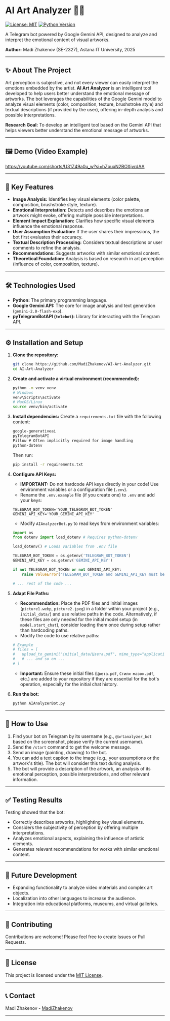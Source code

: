 # AI Art Analyzer 🎨🤖

[![License: MIT](https://img.shields.io/badge/License-MIT-yellow.svg)](https://opensource.org/licenses/MIT) <!-- You can choose another license -->
[![Python Version](https://img.shields.io/badge/Python-3.x-blue.svg)](https://www.python.org/) <!-- Specify your Python version -->

A Telegram bot powered by Google Gemini API, designed to analyze and interpret the emotional content of visual artworks.

**Author:** Madi Zhakenov (SE-2327), Astana IT University, 2025

---

## ✨ About The Project

Art perception is subjective, and not every viewer can easily interpret the emotions embedded by the artist. **AI Art Analyzer** is an intelligent tool developed to help users better understand the emotional message of artworks. The bot leverages the capabilities of the Google Gemini model to analyze visual elements (color, composition, texture, brushstroke style) and textual descriptions (if provided by the user), offering in-depth analysis and possible interpretations.

**Research Goal:** To develop an intelligent tool based on the Gemini API that helps viewers better understand the emotional message of artworks.

---

## 🖼️ Demo (Video Example)

https://youtube.com/shorts/U31Z49a0u_w?si=hZouxN2BOXjvrdAA

---

## 🚀 Key Features

*   **Image Analysis:** Identifies key visual elements (color palette, composition, brushstroke style, texture).
*   **Emotional Interpretation:** Detects and describes the emotions an artwork might evoke, offering multiple possible interpretations.
*   **Element Impact Explanation:** Clarifies how specific visual elements influence the emotional response.
*   **User Assumption Evaluation:** If the user shares their impressions, the bot first evaluates their accuracy.
*   **Textual Description Processing:** Considers textual descriptions or user comments to refine the analysis.
*   **Recommendations:** Suggests artworks with similar emotional content.
*   **Theoretical Foundation:** Analysis is based on research in art perception (influence of color, composition, texture).

---

## 🛠️ Technologies Used

*   **Python:** The primary programming language.
*   **Google Gemini API:** The core for image analysis and text generation (`gemini-2.0-flash-exp`).
*   **pyTelegramBotAPI (`telebot`):** Library for interacting with the Telegram API.

---

## ⚙️ Installation and Setup

1.  **Clone the repository:**
    ```bash
    git clone https://github.com/MadiZhakenov/AI-Art-Analyzer.git
    cd AI-Art-Analyzer
    ```

2.  **Create and activate a virtual environment (recommended):**
    ```bash
    python -m venv venv
    # Windows
    venv\Scripts\activate
    # MacOS/Linux
    source venv/bin/activate
    ```

3.  **Install dependencies:**
    Create a `requirements.txt` file with the following content:
    ```txt
    google-generativeai
    pyTelegramBotAPI
    Pillow # Often implicitly required for image handling
    python-dotenv
    ```
    Then run:
    ```bash
    pip install -r requirements.txt
    ```

4.  **Configure API Keys:**
    *   **IMPORTANT:** Do not hardcode API keys directly in your code! Use environment variables or a configuration file (`.env`).
    *   Rename the `.env.example` file (if you create one) to `.env` and add your keys:
      ```dotenv
      TELEGRAM_BOT_TOKEN='YOUR_TELEGRAM_BOT_TOKEN'
      GEMINI_API_KEY='YOUR_GEMINI_API_KEY'
      ```
    *   Modify `AIAnalyzerBot.py` to read keys from environment variables:
      ```python
      import os
      from dotenv import load_dotenv # Requires python-dotenv

      load_dotenv() # Loads variables from .env file

      TELEGRAM_BOT_TOKEN = os.getenv('TELEGRAM_BOT_TOKEN')
      GEMINI_API_KEY = os.getenv('GEMINI_API_KEY')

      if not TELEGRAM_BOT_TOKEN or not GEMINI_API_KEY:
          raise ValueError("TELEGRAM_BOT_TOKEN and GEMINI_API_KEY must be set in environment variables or a .env file.")

      # ... rest of the code ...
      ```

5.  **Adapt File Paths:**
    *   **Recommendation:** Place the PDF files and initial images (`picture1.webp`, `picture2.jpeg`) in a folder within your project (e.g., `initial_data/`) and use relative paths in the code. Alternatively, if these files are only needed for the initial model setup (in `model.start_chat`), consider loading them once during setup rather than hardcoding paths.
    *   Modify the code to use relative paths:
      ```python
      # Example
      # files = [
      #   upload_to_gemini("initial_data/Цвета.pdf", mime_type="application/pdf"), # Keep original names if needed by Gemini
      #   # ... and so on ...
      # ]
      ```
    *   **Important:** Ensure these initial files (`Цвета.pdf`, `Стили мазок.pdf`, etc.) are added to your repository if they are essential for the bot's operation, especially for the initial chat history.

6.  **Run the bot:**
    ```bash
    python AIAnalyzerBot.py
    ```

---

## 📖 How to Use

1.  Find your bot on Telegram by its username (e.g., `@artanalyzer_bot` based on the screenshot, please verify the current username).
2.  Send the `/start` command to get the welcome message.
3.  Send an image (painting, drawing) to the bot.
4.  You can add a text caption to the image (e.g., your assumptions or the artwork's title). The bot will consider this text during analysis.
5.  The bot will provide a description of the artwork, an analysis of its emotional perception, possible interpretations, and other relevant information.

---

## ✅ Testing Results

Testing showed that the bot:

*   Correctly describes artworks, highlighting key visual elements.
*   Considers the subjectivity of perception by offering multiple interpretations.
*   Analyzes emotional aspects, explaining the influence of artistic elements.
*   Generates relevant recommendations for works with similar emotional content.

---

## 🔮 Future Development

*   Expanding functionality to analyze video materials and complex art objects.
*   Localization into other languages to increase the audience.
*   Integration into educational platforms, museums, and virtual galleries.

---

## 🤝 Contributing

Contributions are welcome! Please feel free to create Issues or Pull Requests.

---

## 📄 License

This project is licensed under the [MIT License](LICENSE). <!-- Ensure you have a LICENSE file with the MIT license text in your repository -->

---

## 📞 Contact

Madi Zhakenov - [MadiZhakenov](https://github.com/MadiZhakenov)

---
